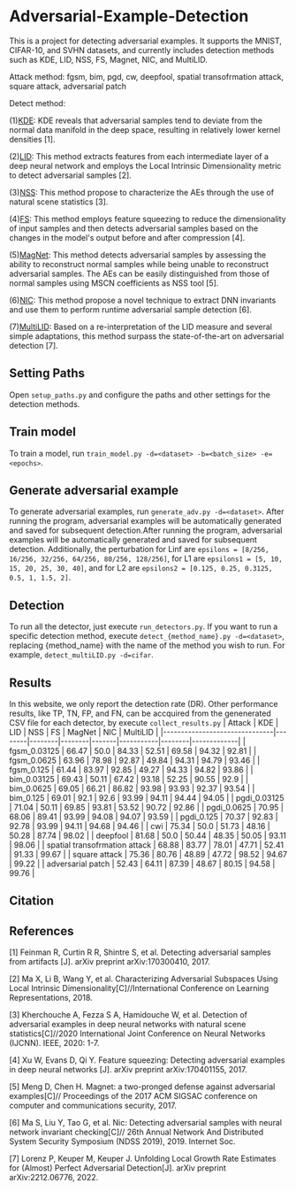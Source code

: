 # Adversarial-Example-Detection
This is a project for detecting adversarial examples. It supports the MNIST, CIFAR-10, and SVHN datasets, and currently includes detection methods such as KDE, LID, NSS, FS, Magnet, NIC, and MultiLID.

Attack method: fgsm, bim, pgd, cw, deepfool, spatial transofrmation attack, square attack, adversarial patch

Detect method: 

(1)[KDE](https://arxiv.org/pdf/1703.00410): KDE reveals that adversarial samples tend to deviate from the normal data manifold in the deep space, resulting in relatively lower kernel densities [1].

(2)[LID](https://arxiv.org/pdf/1801.02613): This method extracts features from each intermediate layer of a deep neural network and employs the Local Intrinsic Dimensionality metric to detect adversarial samples [2].

(3)[NSS](https://ieeexplore.ieee.org/document/9206959): This method propose to characterize the AEs through the use of natural scene statistics [3].

(4)[FS](https://arxiv.org/abs/1704.01155): This method employs feature squeezing to reduce the dimensionality of input samples and then detects adversarial samples based on the changes in the model's output before and after compression [4].

(5)[MagNet](https://arxiv.org/abs/1705.09064): This method detects adversarial samples by assessing the ability to reconstruct normal samples while being unable to reconstruct adversarial samples. The AEs can be easily distinguished from those of normal samples using MSCN coefficients as NSS tool [5]. 

(6)[NIC](https://www.cs.purdue.edu/homes/taog/docs/NDSS19.pdf): This method propose a novel technique to extract DNN invariants and use them to perform runtime adversarial sample detection [6]. 

(7)[MultiLID](https://arxiv.org/pdf/2212.06776): Based on a re-interpretation of the LID measure and several simple adaptations, this method surpass the state-of-the-art on adversarial detection [7].

## Setting Paths
Open `setup_paths.py` and configure the paths and other settings for the detection methods.

## Train model
To train a model, run `train_model.py -d=<dataset> -b=<batch_size> -e=<epochs>`.

## Generate adversarial example
To generate adversarial examples, run `generate_adv.py -d=<dataset>`. After running the program, adversarial examples will be automatically generated and saved for subsequent detection.After running the program, adversarial examples will be automatically generated and saved for subsequent detection. Additionally, the perturbation for Linf are `epsilons = [8/256, 16/256, 32/256, 64/256, 80/256, 128/256]`, for L1 are `epsilons1 = [5, 10, 15, 20, 25, 30, 40]`, and for L2 are `epsilons2 = [0.125, 0.25, 0.3125, 0.5, 1, 1.5, 2]`.

## Detection
To run all the detector, just execute `run_detectors.py`. If you want to run a specific detection method, execute `detect_{method_name}.py -d=<dataset>`, replacing {method_name} with the name of the method you wish to run. For example, `detect_multiLID.py -d=cifar`.

## Results
In this website, we only report the detection rate (DR). Other performance results, like TP, TN, FP, and FN, can be accquired from the genenerated CSV file for each detector, by execute `collect_results.py`
| Attack                        | KDE    | LID    | NSS    | FS    | MagNet    | NIC    | MultiLID    |
|-------------------------------|--------|--------|--------|-------|-----------|--------|-------------|
| fgsm_0.03125                  | 66.47  | 50.0   | 84.33  | 52.51 | 69.58     | 94.32  | 92.81       |
| fgsm_0.0625                   | 63.96  | 78.98  | 92.87  | 49.84 | 94.31     | 94.79  | 93.46       |
| fgsm_0.125                    | 61.44  | 83.97  | 92.85  | 49.27 | 94.33     | 94.82  | 93.86       |
| bim_0.03125                   | 69.43  | 50.11  | 67.42  | 93.18 | 52.25     | 90.55  | 92.9        |
| bim_0.0625                    | 69.05  | 66.21  | 86.82  | 93.98 | 93.93     | 92.37  | 93.54       |
| bim_0.125                     | 69.01  | 92.1   | 92.6   | 93.99 | 94.11     | 94.44  | 94.05       |
| pgdi_0.03125                  | 71.04  | 50.11  | 69.85  | 93.81 | 53.52     | 90.72  | 92.86       |
| pgdi_0.0625                   | 70.95  | 68.06  | 89.41  | 93.99 | 94.08     | 94.07  | 93.59       |
| pgdi_0.125                    | 70.37  | 92.83  | 92.78  | 93.99 | 94.11     | 94.68  | 94.46       |
| cwi                           | 75.34  | 50.0   | 51.73  | 48.16 | 50.28     | 87.74  | 98.02       |
| deepfool                      | 81.68  | 50.0   | 50.44  | 48.35 | 50.05     | 93.11  | 98.06       |
| spatial transofrmation attack | 68.88  | 83.77  | 78.01  | 47.71 | 52.41     | 91.33  | 99.67       |
| square attack                 | 75.36  | 80.76  | 48.89  | 47.72 | 98.52     | 94.67  | 99.22       |
| adversarial patch             | 52.43  | 64.11  | 87.39  | 48.67 | 80.15     | 94.58  | 99.76       |

## Citation

## References
[1] Feinman R, Curtin R R, Shintre S, et al. Detecting adversarial samples from artifacts [J]. arXiv preprint arXiv:170300410, 2017.

[2] Ma X, Li B, Wang Y, et al. Characterizing Adversarial Subspaces Using Local Intrinsic Dimensionality[C]//International Conference on Learning Representations, 2018.

[3] Kherchouche A, Fezza S A, Hamidouche W, et al. Detection of adversarial examples in deep neural networks with natural scene statistics[C]//2020 International Joint Conference on Neural Networks (IJCNN). IEEE, 2020: 1-7.

[4] Xu W, Evans D, Qi Y. Feature squeezing: Detecting adversarial examples in deep neural networks [J]. arXiv preprint arXiv:170401155, 2017.

[5] Meng D, Chen H. Magnet: a two-pronged defense against adversarial examples[C]// Proceedings of the 2017 ACM SIGSAC conference on computer and communications security, 2017.

[6] Ma S, Liu Y, Tao G, et al. Nic: Detecting adversarial samples with neural network invariant checking[C]// 26th Annual Network And Distributed System Security Symposium (NDSS 2019), 2019. Internet Soc.

[7] Lorenz P, Keuper M, Keuper J. Unfolding Local Growth Rate Estimates for (Almost) Perfect Adversarial Detection[J]. arXiv preprint arXiv:2212.06776, 2022.


